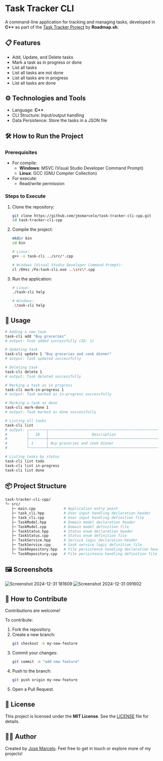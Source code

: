 # Task Tracker CLI

A command-line application for tracking and managing tasks, developed in **C++** as part of the [Task Tracker Project](https://roadmap.sh/projects/task-tracker) by **Roadmap.sh**.

## 📋 Features
- Add, Update, and Delete tasks
- Mark a task as in progress or done
- List all tasks
- List all tasks are not done
- List all tasks are in progress
- List all tasks are done

## ⚙️ Technologies and Tools

- Language: **C++**
- CLI Structure: Input/output handling
- Data Persistence: Store the tasks in a JSON file

## 🛠️ How to Run the Project

### Prerequisites

- For compile:
  - **Windows**: MSVC (Visual Studio Developer Command Prompt)
  - **Linux**: GCC (GNU Compiler Collection)
- For execute:
  - Read/write permission

### Steps to Execute

1. Clone the repository:
   ```bash
   git clone https://github.com/jmsmarcelo/task-tracker-cli-cpp.git
   cd task-tracker-cli-cpp
   ```
2. Compile the project:
   ```bash
   mkdir bin
   cd bin

   # Linux:
   g++ -o task-cli ../src/*.cpp

   # Windows (Visual Studio Developer Command Prompt):
   cl /EHsc /Fe:task-cli.exe ..\src\*.cpp
   ```
3. Run the application:
   ```bash
   # Linux:
   ./task-cli help

   # Windows:
   .\task-cli help
   ```

## 📌 Usage
```bash
# Adding a new task
task-cli add "Buy groceries"
# output: Task added successfully (ID: 1)

# Updating task
task-cli update 1 "Buy groceries and cook dinner"
# output: Task updated successfully

# Deleting task
task-cli delete 1
# output: Task deleted successfully

# Marking a task as in progress
task-cli mark-in-progress 1
# output: Task marked as in-progress successfully

# Marking a task as done
task-cli mark-done 1
# output: Task marked as done successfully

# Listing all tasks
task-cli list
# output: ┌────────┬────────────────────────────────────────────────────┬─────────────┬─────────────────────┬─────────────────────┐
#         │   ID   │                    Description                     │    Status   │     Created At      │     Updated At      │
#         ├────────┼────────────────────────────────────────────────────┼─────────────┼─────────────────────┼─────────────────────┤
#         │ 1      │ Buy groceries and cook dinner                      │ todo        │ 2024-12-31 09:14:19 │ 2024-12-31 09:24:32 │
#         └────────┴────────────────────────────────────────────────────┴─────────────┴─────────────────────┴─────────────────────┘

# Listing tasks by status
task-cli list todo
task-cli list in-progress
task-cli list done
```

## 📦 Project Structure
```bash
task-tracker-cli-cpp/
└─ src/
   ├─ main.cpp             # Application entry point
   ├─ task_cli.hpp         # User input handling declaration header
   ├─ task_cli.cpp         # User input handling definition file
   ├─ TaskModel.hpp        # Domain model declaration header
   ├─ TaskModel.cpp        # Domain model definition file
   ├─ TaskStatus.hpp       # Status enum declaration header
   ├─ TaskStatus.cpp       # Status enum definition file
   ├─ TaskService.hpp      # Service logic declaration header
   ├─ TaskService.cpp      # Sask service logic definition file
   ├─ TaskRepository.hpp   # File persistence handling declaration header
   └─ TaskRepository.cpp   # File persistence handling definition file
```
## 🖼️ Screenshots
![Screenshot 2024-12-31 181609](https://github.com/user-attachments/assets/f274169f-12d0-47f7-aec7-b496013f8205)
![Screenshot 2024-12-31 091602](https://github.com/user-attachments/assets/f1603f2a-cb3a-4bb1-96b7-ea62f66df482)

## 📖 How to Contribute

Contributions are welcome!

To contribute:
1. Fork the repository.
2. Create a new branch:
   ```bash
   git checkout -b my-new-feature
   ```
3. Commit your changes:
   ```bash
   git commit -m "add new feature"
   ```
4. Push to the branch:
   ```bash
   git push origin my-new-feature
   ```
5. Open a Pull Request.

## 📜 License
This project is licensed under the **MIT License**. See the [LICENSE](https://github.com/jmsmarcelo/task-tracker-cli-cpp/blob/main/LICENSE) file for details.

## 🙋‍♂️ Author
Created by [Jose Marcelo](https://jmsmarcelo.github.io/). Feel free to get in touch or explore more of my projects!
